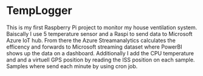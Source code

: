 # TempLogger
This is my first Raspberry Pi project to monitor my house ventilation system.
Baiscally I use 5 temperature sensor and a Raspi to send data to Microsoft Azure IoT hub. From there the Azure Streamanalytics calculates 
the efficency and forwards to Microsoft streaming dataset where PowerBI shows up the data on a dashboard. 
Additionally I add the CPU temperature and and a virtuell GPS position by reading the ISS position on each sample.
Samples where send each minute by using cron job.

